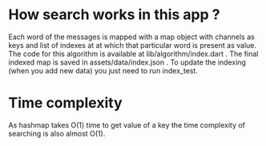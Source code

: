 # How search works in this app ?

Each word of the messages is mapped with a map object with channels as keys and list of indexes at at which that particular word is present as value.
The code for this algorithm is available at lib/algorithm/index.dart .
The final indexed map is saved in assets/data/index.json .
To update the indexing (when you add new data) you just need to run index_test.


# Time complexity

As hashmap takes O(1) time to get value of a key the time complexity of searching is also almost O(1).

